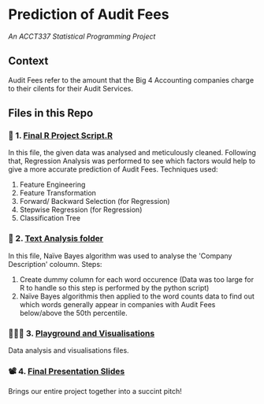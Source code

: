 # Prediction of Audit Fees
_An ACCT337 Statistical Programming Project_

## Context
Audit Fees refer to the amount that the Big 4 Accounting companies charge to their cilents for their Audit Services.

## Files in this Repo
### 📜 1. <u>[Final R Project Script.R](https://github.com/cherylperyl/prediction-of-audit-fees/blob/main/Final%20R%20Project%20Script.R)</u>
In this file, the given data was analysed and meticulously cleaned. Following that, Regression Analysis was performed to see which factors would help to give a more accurate prediction of Audit Fees. Techniques used:
1. Feature Engineering
2. Feature Transformation
3. Forward/ Backward Selection (for Regression)
4. Stepwise Regression (for Regression)
5. Classification Tree

### 📂 2. <u>[Text Analysis folder](https://github.com/cherylperyl/prediction-of-audit-fees/tree/main/text%20analysis)</u>
In this file, Naïve Bayes algorithm was used to analyse the 'Company Description' coloumn. Steps:
1. Create dummy column for each word occurence (Data was too large for R to handle so this step is performed by the python script)
2. Naïve Bayes algorithmis then applied to the word counts data to find out which words generally appear in companies with Audit Fees below/above the 50th percentile.

### 🤾🏻‍♀️ 3. <u>[Playground](https://github.com/cherylperyl/prediction-of-audit-fees/blob/main/playground.ipynb) and [Visualisations](https://github.com/cherylperyl/prediction-of-audit-fees/tree/main/visualisations)</u>
Data analysis and visualisations files.

### 📽 4. <u>[Final Presentation Slides](https://github.com/cherylperyl/prediction-of-audit-fees/blob/main/Final%20R%20Project%20Slide%20Deck.pdf)</u>
Brings our entire project together into a succint pitch!